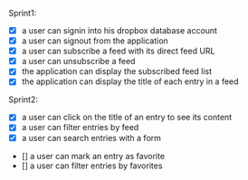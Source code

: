 Sprint1:

- [X] a user can signin into his dropbox database account
- [X] a user can signout from the application
- [X] a user can subscribe a feed with its direct feed URL
- [X] a user can unsubscribe a feed
- [X] the application can display the subscribed feed list
- [X] the application can display the title of each entry in a feed

Sprint2:
- [X] a user can click on the title of an entry to see its content
- [X] a user can filter entries by feed
- [X] a user can search entries with a form
- [] a user can mark an entry as favorite
- [] a user can filter entries by favorites
